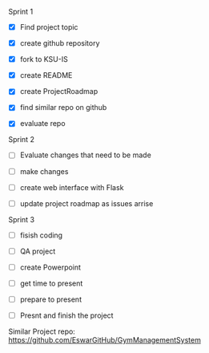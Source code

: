 Sprint 1

- [x] Find project topic

- [x] create github repository

- [x] fork to KSU-IS

- [x] create README

- [x] create ProjectRoadmap

- [x] find similar repo on github

- [x] evaluate repo

Sprint 2

- [ ] Evaluate changes that need to be made 

- [ ] make changes 

- [ ] create web interface with Flask

- [ ] update project roadmap as issues arrise

Sprint 3 

- [ ] fisish coding 

- [ ] QA project

- [ ] create Powerpoint
  
- [ ] get time to present
  
- [ ] prepare to present 

- [ ] Presnt and finish the project

Similar Project repo: https://github.com/EswarGitHub/GymManagementSystem
